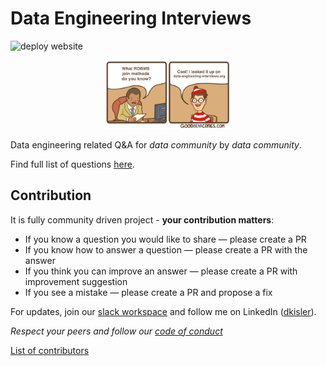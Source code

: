 # Data Engineering Interviews

![deploy website](https://github.com/kislerdm/data-engineering-interviews/workflows/deploy%20website/badge.svg?branch=master)

<!-- content -->

<p style="text-align: center;">
	<a href="https://www.data-engineering-interviews.org/" target="_blank">
		<img src="/img/home-image.png"
			 alt="data-engineering-interviews.org"
			 style="width: 40%;"
		>
	</a>
</p>

Data engineering related Q&A for *data community* by *data community*. 

Find full list of questions <a href="https://www.data-engineering-interviews.org/questions/" target="_blank">here</a>.

## Contribution

It is fully community driven project - **your contribution matters**:

- If you know a question you would like to share — please create a PR
- If you know how to answer a question — please create a PR with the answer
- If you think you can improve an answer — please create a PR with improvement suggestion
- If you see a mistake — please create a PR and propose a fix

For updates, join our <a href="https://join.slack.com/t/dataengineeri-dg22406/shared_invite/zt-eeydzktu-uJ2mc4a45OrtzDMqekiqDQ" target="_blank">slack workspace</a> and follow me on LinkedIn (<a href="https://www.linkedin.com/in/dkisler/" target="_blank">dkisler</a>).

*Respect your peers and follow our [code of conduct](CODE-OF-CONDUCT.md)*

<a href="https://github.com/kislerdm/data-engineering-interviews/contributors" target="_blank">List of contributors</a>